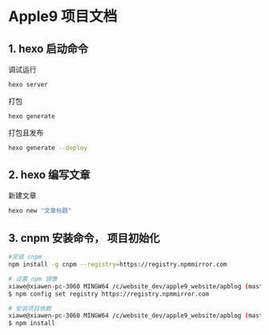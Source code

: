 # Apple9 项目文档


## 1. hexo 启动命令

调试运行
```bash
hexo server
```

打包
```bash
hexo generate
```

打包且发布
```bash
hexo generate --deploy
```
## 2. hexo 编写文章

新建文章
```bash
hexo new "文章标题"
```

## 3. cnpm 安装命令， 项目初始化


```bash
#安装 cnpm
npm install -g cnpm --registry=https://registry.npmmirror.com
```

```bash
# 设置 npm 镜像
xiawe@xiawen-pc-3060 MINGW64 /c/website_dev/apple9_website/apblog (master)
$ npm config set registry https://registry.npmmirror.com
```

```bash
# 安装项目依赖
xiawe@xiawen-pc-3060 MINGW64 /c/website_dev/apple9_website/apblog (master)
$ npm install
```
